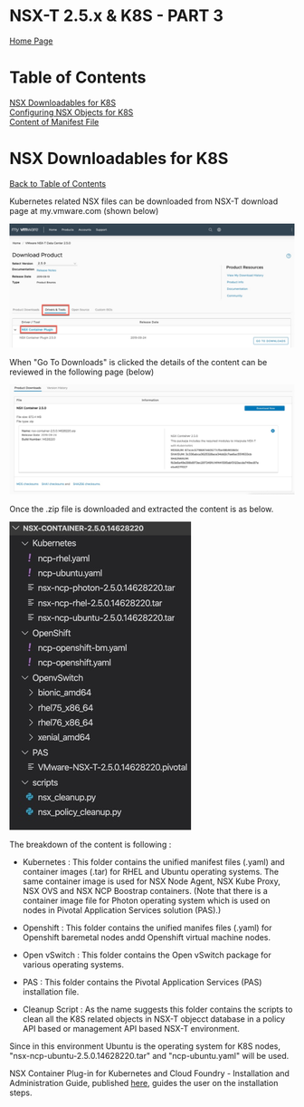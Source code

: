 # NSX-T 2.5.x & K8S  - PART 3
[Home Page](https://github.com/dumlutimuralp/k8s-with-nsx-t-2.5.x)

# Table of Contents
[NSX Downloadables for K8S](#NSX-Downloadables-for-K8S)  
[Configuring NSX Objects for K8S](#Configuring-NSX-Objects-for-K8S)  
[Content of Manifest File](#Content-of-Manifest-File)

# NSX Downloadables for K8S
[Back to Table of Contents](https://github.com/dumlutimuralp/k8s-with-nsx-t-2.5.x/tree/master/Part%203#Table-of-Contents)

Kubernetes related NSX files can be downloaded from NSX-T download page at my.vmware.com (shown below)

![](2019-12-16_17-38-09.jpg)

When "Go To Downloads" is clicked the details of the content can be reviewed in the following page (below)

![](2019-12-16_17-43-07.jpg)

Once the .zip file is downloaded and extracted the content is as below.

![](2019-12-16_22-06-35.jpg)

The breakdown of the content is following :

* Kubernetes : This folder contains the unified manifest files (.yaml) and container images (.tar) for RHEL and Ubuntu operating systems. The same container image is used for NSX Node Agent, NSX Kube Proxy, NSX OVS and NSX NCP Boostrap containers. (Note that there is a container image file for Photon operating system which is used on nodes in Pivotal Application Services solution (PAS).)

* Openshift : This folder contains the unified manifes files (.yaml) for Openshift baremetal nodes andd Openshift virtual machine nodes.

* Open vSwitch : This folder contains the Open vSwitch package for various operating systems. 

* PAS : This folder contains the Pivotal Application Services (PAS) installation file. 

* Cleanup Script : As the name suggests this folder contains the scripts to clean all the K8S related objects in NSX-T objecct database in a policy API based or management API based NSX-T environment.

Since in this environment Ubuntu is the operating system for K8S nodes, "nsx-ncp-ubuntu-2.5.0.14628220.tar" and "ncp-ubuntu.yaml" will be used. 

NSX Container Plug-in for Kubernetes and Cloud Foundry - Installation and Administration Guide, published [here](https://docs.vmware.com/en/VMware-NSX-T-Data-Center/2.5/ncp-kubernetes/GUID-FB641321-319D-41DC-9D16-37D6BA0BC0DE.html), guides the user on the installation steps. 

